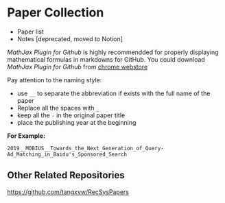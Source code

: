 # Paper Collection


- Paper list
- Notes [deprecated, moved to Notion]


*MathJax Plugin for Github* is highly recommendded for properly displaying  mathematical formulas in markdowns for GitHub. You could download *MathJax Plugin for Github* from [chrome webstore](https://chrome.google.com/webstore/category/extensions)

Pay attention to the naming style: 

- use `__` to separate the abbreviation if exists with the full name of the paper
- Replace all the spaces with `_`
- keep all the `-` in the original paper title
- place the publishing year at the beginning

**For Example:** 

`2019__MOBIUS__Towards_the_Next_Generation_of_Query-Ad_Matching_in_Baidu's_Sponsored_Search`



## Other Related Repositories

https://github.com/tangxyw/RecSysPapers
